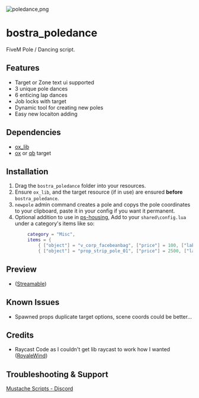 ![poledance,png](https://github.com/B0STRA/bostra_poledance/assets/119994243/76e5d08d-5d5d-4903-8bcf-8392f508eebe)
# bostra_poledance

FiveM Pole / Dancing script.

## Features
- Target or Zone text ui supported
- 3 unique pole dances
- 6 enticing lap dances
- Job locks with target
- Dynamic tool for creating new poles
- Easy new locaiton adding


## Dependencies
- [ox_lib](https://github.com/overextended/ox_lib)
- [ox](https://github.com/overextended/ox_target) or [qb](https://github.com/qbcore-framework/qb-target) target

## Installation
1. Drag the `bostra_poledance` folder into your resources.
2. Ensure `ox_lib`, and the target resource (if in use) are ensured **before** `bostra_poledance`.
3. `newpole` admin command creates a pole and copys the pole coordinates to your clipboard, paste it in your config if you want it permanent.
4. Optional addition to use in [ps-housing](https://github.com/Project-Sloth/ps-housing), Add to your ```shared\config.lua``` under a category's items like so: 
```lua        
        category = "Misc",
        items = {
            { ["object"] = "v_corp_facebeanbag", ["price"] = 100, ["label"] = "Bean Bag 1" },
            { ["object"] = "prop_strip_pole_01", ["price"] = 2500, ["label"] = "Dance Pole" }, --Added line
```

## Preview
- ([Streamable](https://streamable.com/fphors))

## Known Issues
- Spawned props duplicate target options, scene coords could be better...

## Credits
- Raycast Code as I couldn't get lib raycast to work how I wanted ([RoyaleWind](https://github.com/RoyaleWind/RW_DRAW))

## Troubleshooting & Support
[Mustache Scripts - Discord](https://discord.gg/RVx8nVwcEG)
